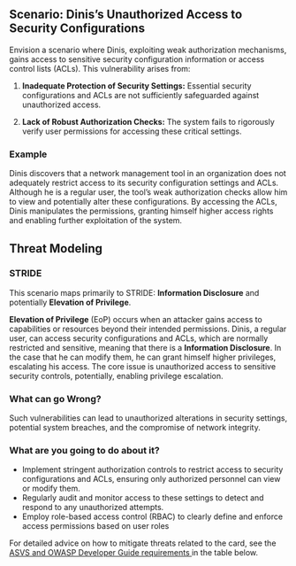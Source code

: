 ## Scenario: Dinis’s Unauthorized Access to Security Configurations

Envision a scenario where Dinis, exploiting weak authorization mechanisms, gains access to sensitive security configuration information or access control lists (ACLs). This vulnerability arises from:

1. **Inadequate Protection of Security Settings:** Essential security configurations and ACLs are not sufficiently safeguarded against unauthorized access.

2. **Lack of Robust Authorization Checks:** The system fails to rigorously verify user permissions for accessing these critical settings.

### Example

Dinis discovers that a network management tool in an organization does not adequately restrict access to its security configuration settings and ACLs. Although he is a regular user, the tool’s weak authorization checks allow him to view and potentially alter these configurations. By accessing the ACLs, Dinis manipulates the permissions, granting himself higher access rights and enabling further exploitation of the system.

## Threat Modeling

### STRIDE

This scenario maps primarily to STRIDE: **Information Disclosure** and potentially **Elevation of Privilege**.

**Elevation of Privilege** (EoP) occurs when an attacker gains access to capabilities or resources beyond their intended permissions.
Dinis, a regular user, can access security configurations and ACLs, which are normally restricted and sensitive, meaning that there is a **Information Disclosure**. In the case that he can modify them, he can grant himself higher privileges, escalating his access.
The core issue is unauthorized access to sensitive security controls, potentially, enabling privilege escalation.

### What can go Wrong?

Such vulnerabilities can lead to unauthorized alterations in security settings, potential system breaches, and the compromise of network integrity.

### What are you going to do about it?

- Implement stringent authorization controls to restrict access to security configurations and ACLs, ensuring only authorized personnel can view or modify them.
- Regularly audit and monitor access to these settings to detect and respond to any unauthorized attempts.
- Employ role-based access control (RBAC) to clearly define and enforce access permissions based on user roles

For detailed advice on how to mitigate threats related to the card, see the [ASVS and OWASP Developer Guide requirements ](#mapping 'ASVS and OWASP Developer Guide requirements [internal]') in the table below.
